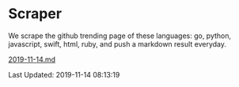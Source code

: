 # Scraper

We scrape the github trending page of these languages: go, python, javascript, swift, html, ruby, and push a markdown result everyday.

[2019-11-14.md](https://github.com/henson/Scraper/blob/master/2019-11-14.md)

Last Updated: 2019-11-14 08:13:19